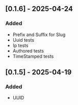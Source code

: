 ## [0.1.6] - 2025-04-24
### Added
- Prefix and Suffix for Slug
- Uuid tests
- Ip tests
- Authored tests
- TimeStamped tests

## [0.1.5] - 2025-04-19
### Added
- UUID 